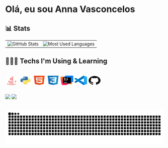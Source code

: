 # Olá, eu sou Anna Vasconcelos

## 📊 Stats
<table>
  <tr>
    <td>
      <img 
        alt="GitHub Stats" 
        height="160"
        src="https://github-readme-stats.vercel.app/api?username=Annabdv&show_icons=true&theme=dracula&include_all_commits=true&locale=en" 
      />
    </td>
    <td>
      <img 
        alt="Most Used Languages" 
        height="160" 
        src="https://github-readme-stats.vercel.app/api/top-langs/?username=Annabdv&theme=dracula&layout=compact&custom_title=Most%20Used%20Languages&langs_count=9" 
      />
    </td>
  </tr>
</table>

## 👩🏻‍💻 Techs I'm Using & Learning

<div style="display: inline_block"><br>
  <img align="center" title="Java" alt="Anna-Java" height="30" width="40" src="https://raw.githubusercontent.com/devicons/devicon/master/icons/java/java-plain.svg">
  <img align="center" title="Python" alt="Anna-Python" height="30" width="40" src="https://raw.githubusercontent.com/devicons/devicon/master/icons/python/python-original.svg">
  <img align="center" title="HTML" alt="Anna-HTML" height="30" width="40" src="https://raw.githubusercontent.com/devicons/devicon/master/icons/html5/html5-original.svg">
  <img align="center" title="CSS" alt="Anna-CSS" height="30" width="40" src="https://raw.githubusercontent.com/devicons/devicon/master/icons/css3/css3-original.svg">
  <img align="center" title="IntelliJ IDEA" alt="Anna-Intellij" height="30" width="40" src="https://raw.githubusercontent.com/devicons/devicon/master/icons/intellij/intellij-original.svg">
  <img align="center" title="Visual Studio Code" alt="Anna-VScode" height="30" width="40" src="https://raw.githubusercontent.com/devicons/devicon/master/icons/vscode/vscode-original.svg">
  <img align="center" title="GitHub" alt="Anna-GitHub" height="30" width="40" src="https://raw.githubusercontent.com/devicons/devicon/master/icons/github/github-original.svg">
</div>

##

<div> 
  <a href="https://instagram.com/annabadv" target="_blank"><img src="https://img.shields.io/badge/-Instagram-%23E4405F?style=for-the-badge&logo=instagram&logoColor=white" target="_blank"></a>
 	<a href = "annabadv022@gmail.com"><img src="https://img.shields.io/badge/-Gmail-%23333?style=for-the-badge&logo=gmail&logoColor=white" target="_blank"></a>
</a> 
  
</div>

##

<picture align="center">
  <source media="(prefers-color-scheme: dark)" srcset="https://raw.githubusercontent.com/Annabdv/Annabdv/output/github-contribution-grid-snake.svg">
  <source media="(prefers-color-scheme: light)" srcset="https://raw.githubusercontent.com/Annabdv/Annabdv/output/github-contribution-grid-snake.svg">
  <img align="center" alt="github contribution grid snake animation" src="https://raw.githubusercontent.com/Annabdv/Annabdv/output/github-contribution-grid-snake.svg">
</picture>

